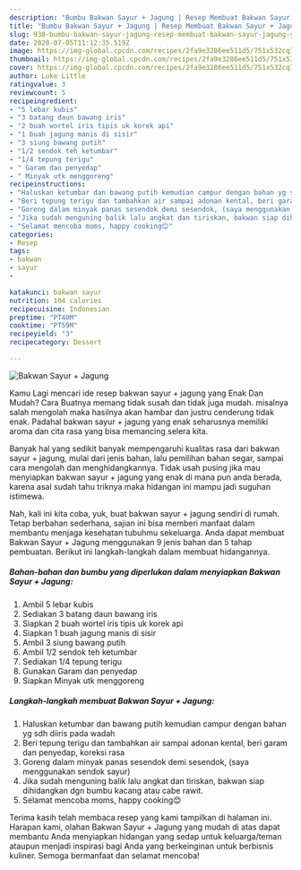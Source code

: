 ```yaml
---
description: "Bumbu Bakwan Sayur + Jagung | Resep Membuat Bakwan Sayur + Jagung Yang Enak Dan Lezat"
title: "Bumbu Bakwan Sayur + Jagung | Resep Membuat Bakwan Sayur + Jagung Yang Enak Dan Lezat"
slug: 930-bumbu-bakwan-sayur-jagung-resep-membuat-bakwan-sayur-jagung-yang-enak-dan-lezat
date: 2020-07-05T11:12:35.519Z
image: https://img-global.cpcdn.com/recipes/2fa9e3286ee511d5/751x532cq70/bakwan-sayur-jagung-foto-resep-utama.jpg
thumbnail: https://img-global.cpcdn.com/recipes/2fa9e3286ee511d5/751x532cq70/bakwan-sayur-jagung-foto-resep-utama.jpg
cover: https://img-global.cpcdn.com/recipes/2fa9e3286ee511d5/751x532cq70/bakwan-sayur-jagung-foto-resep-utama.jpg
author: Luke Little
ratingvalue: 3
reviewcount: 5
recipeingredient:
- "5 lebar kubis"
- "3 batang daun bawang iris"
- "2 buah wortel iris tipis uk korek api"
- "1 buah jagung manis di sisir"
- "3 siung bawang putih"
- "1/2 sendok teh ketumbar"
- "1/4 tepung terigu"
- " Garam dan penyedap"
- " Minyak utk menggoreng"
recipeinstructions:
- "Haluskan ketumbar dan bawang putih kemudian campur dengan bahan yg sdh diiris pada wadah"
- "Beri tepung terigu dan tambahkan air sampai adonan kental, beri garam dan penyedap, koreksi rasa"
- "Goreng dalam minyak panas sesendok demi sesendok, (saya menggunakan sendok sayur)"
- "Jika sudah menguning balik lalu angkat dan tiriskan, bakwan siap dihidangkan dgn bumbu kacang atau cabe rawit."
- "Selamat mencoba moms, happy cooking😊"
categories:
- Resep
tags:
- bakwan
- sayur
- 

katakunci: bakwan sayur  
nutrition: 104 calories
recipecuisine: Indonesian
preptime: "PT40M"
cooktime: "PT59M"
recipeyield: "3"
recipecategory: Dessert

---
```



![Bakwan Sayur + Jagung](https://img-global.cpcdn.com/recipes/2fa9e3286ee511d5/751x532cq70/bakwan-sayur-jagung-foto-resep-utama.jpg)

Kamu Lagi mencari ide resep bakwan sayur + jagung yang Enak Dan Mudah? Cara Buatnya memang tidak susah dan tidak juga mudah. misalnya salah mengolah maka hasilnya akan hambar dan justru cenderung tidak enak. Padahal bakwan sayur + jagung yang enak seharusnya memiliki aroma dan cita rasa yang bisa memancing selera kita.

Banyak hal yang sedikit banyak mempengaruhi kualitas rasa dari bakwan sayur + jagung, mulai dari jenis bahan, lalu pemilihan bahan segar, sampai cara mengolah dan menghidangkannya. Tidak usah pusing jika mau menyiapkan bakwan sayur + jagung yang enak di mana pun anda berada, karena asal sudah tahu triknya maka hidangan ini mampu jadi suguhan istimewa.




Nah, kali ini kita coba, yuk, buat bakwan sayur + jagung sendiri di rumah. Tetap berbahan sederhana, sajian ini bisa memberi manfaat dalam membantu menjaga kesehatan tubuhmu sekeluarga. Anda dapat membuat Bakwan Sayur + Jagung menggunakan 9 jenis bahan dan 5 tahap pembuatan. Berikut ini langkah-langkah dalam membuat hidangannya.

<!--inarticleads1-->

##### Bahan-bahan dan bumbu yang diperlukan dalam menyiapkan Bakwan Sayur + Jagung:

1. Ambil 5 lebar kubis
1. Sediakan 3 batang daun bawang iris
1. Siapkan 2 buah wortel iris tipis uk korek api
1. Siapkan 1 buah jagung manis di sisir
1. Ambil 3 siung bawang putih
1. Ambil 1/2 sendok teh ketumbar
1. Sediakan 1/4 tepung terigu
1. Gunakan  Garam dan penyedap
1. Siapkan  Minyak utk menggoreng




<!--inarticleads2-->

##### Langkah-langkah membuat Bakwan Sayur + Jagung:

1. Haluskan ketumbar dan bawang putih kemudian campur dengan bahan yg sdh diiris pada wadah
1. Beri tepung terigu dan tambahkan air sampai adonan kental, beri garam dan penyedap, koreksi rasa
1. Goreng dalam minyak panas sesendok demi sesendok, (saya menggunakan sendok sayur)
1. Jika sudah menguning balik lalu angkat dan tiriskan, bakwan siap dihidangkan dgn bumbu kacang atau cabe rawit.
1. Selamat mencoba moms, happy cooking😊




Terima kasih telah membaca resep yang kami tampilkan di halaman ini. Harapan kami, olahan Bakwan Sayur + Jagung yang mudah di atas dapat membantu Anda menyiapkan hidangan yang sedap untuk keluarga/teman ataupun menjadi inspirasi bagi Anda yang berkeinginan untuk berbisnis kuliner. Semoga bermanfaat dan selamat mencoba!
